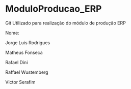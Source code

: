 # ModuloProducao_ERP
Git Utilizado para realização do módulo de produção ERP

Nome: 
 
Jorge Luis Rodrigues

 Matheus Fonseca 

 Rafael Dini

 Raffael Wustemberg

 Victor Serafim

